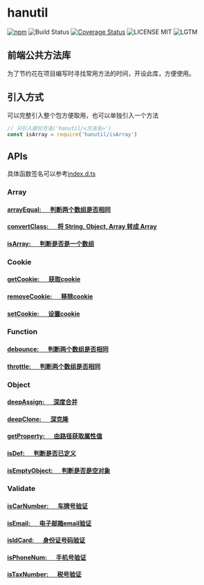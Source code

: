 # hanutil

[![npm](https://img.shields.io/npm/v/hanutil.svg)](https://www.npmjs.com/package/hanutil)
![Build Status](https://img.shields.io/travis/suyanhanx/hanutil/master.svg)
[![Coverage Status](https://img.shields.io/coveralls/github/suyanhanx/hanutil/develop.svg)](https://coveralls.io/github/suyanhanx/hanutil?branch=develop)
![LICENSE MIT](https://img.shields.io/npm/l/hanutil.svg)
![LGTM](https://img.shields.io/lgtm/grade/javascript/g/suyanhanx/hanutil.svg)

## 前端公共方法库

为了节约花在项目编写时寻找常用方法的时间，开设此库，方便使用。

## 引入方式
可以完整引入整个包方便取用，也可以单独引入一个方法
``` javascript
// 只引入部分方法('hanutil/<方法名>')
const isArray = require('hanutil/isArray')
```

## APIs
具体函数签名可以参考[index.d.ts][index]

### Array

#### [arrayEqual: &emsp; 判断两个数组是否相同][arrayEqual]
#### [convertClass: &emsp; 将 String, Object, Array 转成 Array][convertClass]
#### [isArray: &emsp; 判断是否是一个数组][isArray]

### Cookie

#### [getCookie: &emsp; 获取cookie][getCookie]
#### [removeCookie: &emsp; 移除cookie][removeCookie]
#### [setCookie: &emsp; 设置cookie][setCookie]

### Function

#### [debounce: &emsp; 判断两个数组是否相同][debounce]
#### [throttle: &emsp; 判断两个数组是否相同][throttle]

### Object

#### [deepAssign: &emsp; 深度合并][deepAssign]
#### [deepClone: &emsp; 深克隆][deepClone]
#### [getProperty: &emsp; 由路径获取属性值][getProperty]
#### [isDef: &emsp; 判断是否已定义][isDef]
#### [isEmptyObject: &emsp; 判断是否是空对象][isEmptyObject]

### Validate

#### [isCarNumber: &emsp; 车牌号验证][isCarNumber]
#### [isEmail: &emsp; 电子邮箱email验证][isEmail]
#### [isIdCard: &emsp; 身份证号码验证][isIdCard]
#### [isPhoneNum: &emsp; 手机号验证][isPhoneNum]
#### [isTaxNumber: &emsp; 税号验证][isTaxNumber]

[index]:https://github.com/suyanhanx/hanutil/blob/master/index.d.ts

[arrayEqual]:https://github.com/suyanhanx/hanutil/blob/master/src/array/arrayEqual.js
[convertClass]:https://github.com/suyanhanx/hanutil/blob/master/src/array/convertClass.js
[isArray]:https://github.com/suyanhanx/hanutil/blob/master/src/array/isArray.js

[getCookie]:https://github.com/suyanhanx/hanutil/blob/master/src/cookie/getCookie.js
[removeCookie]:https://github.com/suyanhanx/hanutil/blob/master/src/cookie/removeCookie.js
[setCookie]:https://github.com/suyanhanx/hanutil/blob/master/src/cookie/setCookie.js

[debounce]:https://github.com/suyanhanx/hanutil/blob/master/src/function/debounce.js
[throttle]:https://github.com/suyanhanx/hanutil/blob/master/src/function/throttle.js

[deepAssign]:https://github.com/suyanhanx/hanutil/blob/master/src/object/deepAssign.js
[deepClone]:https://github.com/suyanhanx/hanutil/blob/master/src/object/deepClone.js
[getProperty]:https://github.com/suyanhanx/hanutil/blob/master/src/object/getProperty.js
[isDef]:https://github.com/suyanhanx/hanutil/blob/master/src/object/isDef.js
[isEmptyObject]:https://github.com/suyanhanx/hanutil/blob/master/src/object/isEmptyObject.js

[isCarNumber]:https://github.com/suyanhanx/hanutil/blob/master/src/validate/isCarNumber.js
[isEmail]:https://github.com/suyanhanx/hanutil/blob/master/src/validate/isEmail.js
[isIdCard]:https://github.com/suyanhanx/hanutil/blob/master/src/validate/isIdCard.js
[isPhoneNum]:https://github.com/suyanhanx/hanutil/blob/master/src/validate/isPhoneNum.js
[isTaxNumber]:https://github.com/suyanhanx/hanutil/blob/master/src/validate/isTaxNumber.js


